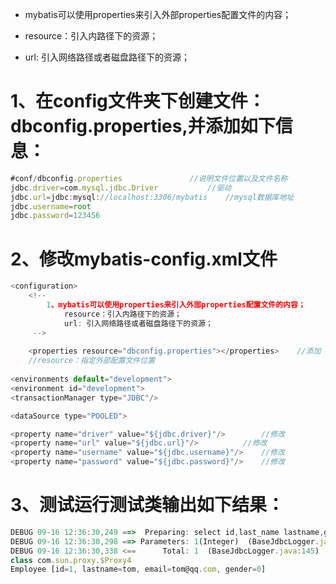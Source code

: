 - mybatis可以使用properties来引入外部properties配置文件的内容；


- resource：引入内路径下的资源；


- url: 引入网络路径或者磁盘路径下的资源；



# 1、在config文件夹下创建文件：dbconfig.properties,并添加如下信息：

```javascript
#conf/dbconfig.properties				//说明文件位置以及文件名称
jdbc.driver=com.mysql.jdbc.Driver			//驱动
jdbc.url=jdbc:mysql://localhost:3306/mybatis	//mysql数据库地址
jdbc.username=root
jdbc.password=123456
```



# 2、修改mybatis-config.xml文件

```javascript
<configuration>
	<!-- 
		1、mybatis可以使用properties来引入外部properties配置文件的内容；
			resource：引入内路径下的资源；
			url: 引入网络路径或者磁盘路径下的资源；
	 -->
  
	<properties resource="dbconfig.properties"></properties>	//添加
 	//resource：指定外部配置文件位置
	
<environments default="development">
<environment id="development">
<transactionManager type="JDBC"/> 

<dataSource type="POOLED">

<property name="driver" value="${jdbc.driver}"/>		//修改
<property name="url" value="${jdbc.url}"/>			//修改
<property name="username" value="${jdbc.username}"/>	//修改
<property name="password" value="${jdbc.password}"/>	//修改
```

# 3、测试运行测试类输出如下结果：

```javascript
DEBUG 09-16 12:36:30,249 ==>  Preparing: select id,last_name lastname,gender,email from tbl_employee where id = ?   (BaseJdbcLogger.java:145) 
DEBUG 09-16 12:36:30,298 ==> Parameters: 1(Integer)  (BaseJdbcLogger.java:145) 
DEBUG 09-16 12:36:30,338 <==      Total: 1  (BaseJdbcLogger.java:145) 
class com.sun.proxy.$Proxy4
Employee [id=1, lastname=tom, email=tom@qq.com, gender=0]
```































